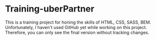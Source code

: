 # Training-uberPartner

This is a training project for honing the skills of HTML, CSS, SASS, BEM.
Unfortunately, I haven't used GitHub yet while working on this project. Therefore, you can only see the final version without tracking changes.
